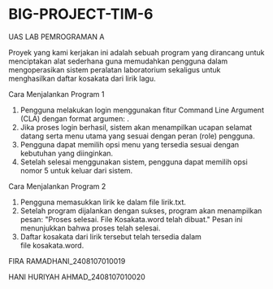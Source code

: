 # BIG-PROJECT-TIM-6
UAS LAB PEMROGRAMAN A

Proyek yang kami kerjakan ini adalah sebuah program yang dirancang untuk menciptakan alat sederhana guna memudahkan pengguna dalam mengoperasikan sistem peralatan laboratorium sekaligus untuk menghasilkan daftar kosakata dari lirik lagu.

Cara Menjalankan Program 1
1. Pengguna melakukan login menggunakan fitur Command Line Argument (CLA) dengan format argumen: <role><uname><pass>.
2. Jika proses login berhasil, sistem akan menampilkan ucapan selamat datang serta menu utama yang sesuai dengan peran (role) pengguna.
3. Pengguna dapat memilih opsi menu yang tersedia sesuai dengan kebutuhan yang diinginkan.
4. Setelah selesai menggunakan sistem, pengguna dapat memilih opsi nomor 5 untuk keluar dari sistem.

Cara Menjalankan Program 2
1. Pengguna memasukkan lirik ke dalam file lirik.txt. 
2. Setelah program dijalankan dengan sukses, program akan menampilkan pesan:
"Proses selesai. File Kosakata.word telah dibuat."
Pesan ini menunjukkan bahwa proses telah selesai.
3. Daftar kosakata dari lirik tersebut telah tersedia dalam file kosakata.word.
   
FIRA RAMADHANI_2408107010019

HANI HURIYAH AHMAD_2408107010020


